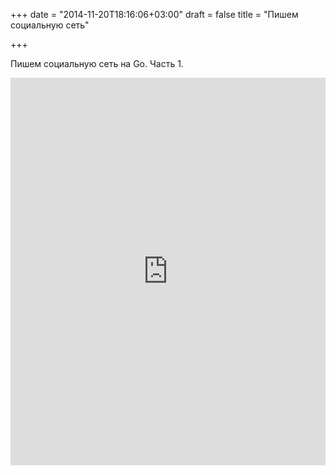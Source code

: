 +++
date = "2014-11-20T18:16:06+03:00"
draft = false
title = "Пишем социальную сеть"

+++

<p>Пишем социальную сеть на Go. Часть 1.</p>
 <iframe width="100%" height="620" src="https://www.youtube.com/embed/GEIKT1jt9iA" frameborder="0" allowfullscreen></iframe>